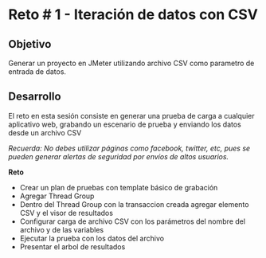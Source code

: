 # Reto # 1 - Iteración de datos con CSV

## Objetivo

Generar un proyecto en JMeter utilizando archivo CSV como parametro de entrada de datos.

## Desarrollo

El reto en esta sesión consiste en generar una prueba de carga a cualquier aplicativo web, grabando un escenario de prueba y enviando los datos desde un archivo CSV

*Recuerda: No debes utilizar páginas como facebook, twitter, etc, pues se pueden generar alertas de seguridad por envíos de altos usuarios.*

**Reto**

* Crear un plan de pruebas con template básico de grabación
* Agregar Thread Group
* Dentro del Thread Group con la transaccion creada agregar elemento CSV y el visor de resultados
* Configurar carga de archivo CSV con los parámetros del nombre del archivo y de las variables
* Ejecutar la prueba con los datos del archivo
* Presentar el arbol de resultados
